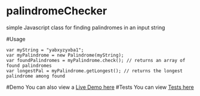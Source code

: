 # palindromeChecker
simple Javascript class for finding palindromes in an input string 


#Usage
```
var myString = "yabxyzyxba1";
var myPalindrome = new Palindrome(myString);
var foundPalindromes = myPalindrome.check(); // returns an array of found palindromes
var longestPal = myPalindrome.getLongest(); // returns the longest palindrome among found
```

#Demo
You can also view a [Live Demo here](http://sheldonfar.com/palindromes)
#Tests
You can view [Tests here](http://sheldonfar.com/palindromes/tests.html)
